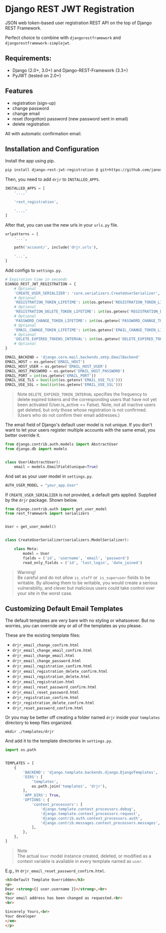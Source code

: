 # Django REST JWT Registration

JSON web token-based user registration REST API on the top of Django REST Framework.

Perfect choice to combine with `djangorestframework`
and `djangorestframework-simplejwt`.

## Requirements:
- Django (2.0+, 3.0+) and Django-REST-Framework (3.3+)
- PyJWT (tested on 2.0+)

## Features
- registration (sign-up)
- change password
- change email
- reset (forgotton) password (new password sent in email)
- delete registration

All with automatic confirmation email.

## Installation and Configuration

Install the app using pip.

```sh
pip install django-rest-jwt-registration @ git+https://github.com/janos-gonye/django-rest-jwt-registration.git@main
```

Then, you need to add `drjr` to `INSTALLED_APPS`.

```py
INSTALLED_APPS = [
    '...,'

    'rest_registration',

    '...,'
]
```

After that, you can use the new urls in your `urls.py` file.

```py
urlpatterns = [
    '...',

    path('account/', include('drjr.urls'),

    '...',
]
```

Add configs to `settings.py`.

```py
# Expiration time in seconds
DJANGO_REST_JWT_REGISTRATION = {
    # Optional
    'CREATE_USER_SERIALIZER': 'core.serializers.CreateUserSerializer',
    # Optional
    'REGISTRATION_TOKEN_LIFETIME': int(os.getenv('REGISTRATION_TOKEN_LIFETIME', '3600')),
    # Optional
    'REGISTRATION_DELETE_TOKEN_LIFETIME': int(os.getenv('REGISTRATION_DELETE_TOKEN_LIFETIME', '3600')),
    # Optional
    'PASSWORD_CHANGE_TOKEN_LIFETIME': int(os.getenv('PASSWORD_CHANGE_TOKEN_LIFETIME', '3600')),
    # Optional
    'EMAIL_CHANGE_TOKEN_LIFETIME': int(os.getenv('EMAIL_CHANGE_TOKEN_LIFETIME', '3600')),
    # Optional
    'DELETE_EXPIRED_TOKENS_INTERVAL': int(os.getenv('DELETE_EXPIRED_TOKENS_INTERVAL', '60')),
    # Optional
}

EMAIL_BACKEND = 'django.core.mail.backends.smtp.EmailBackend'
EMAIL_HOST = os.getenv('EMAIL_HOST')
EMAIL_HOST_USER = os.getenv('EMAIL_HOST_USER')
EMAIL_HOST_PASSWORD = os.getenv('EMAIL_HOST_PASSWORD')
EMAIL_PORT = int(os.getenv('EMAIL_PORT'))
EMAIL_USE_TLS = bool(int(os.getenv('EMAIL_USE_TLS')))
EMAIL_USE_SSL = bool(int(os.getenv('EMAIL_USE_SSL')))
```

> Note
`DELETE_EXPIRED_TOKEN_INTERVAL` specifies the frequency to delete expired
tokens and the corresponding users that have not yet been activated
(User.is_active == False). Note, not all inactive users get deleted, but only
those whose registration is not confirmed.
(Users who do not confirm their email addresses.)

The email field of Django's default user model is not unique. If you don't want
to let your users register multiple accounts with the same email, you better override it.

```py
from django.contrib.auth.models import AbstractUser
from django.db import models


class User(AbstractUser):
    email = models.EmailField(unique=True)
```

And set as your user model in `settings.py`.

```py
AUTH_USER_MODEL = "your_app.User"
```

If `CREATE_USER_SERIALIZER` is not provided, a default gets applied.
Supplied by the `drjr` package. Shown below.

```py
from django.contrib.auth import get_user_model
from rest_framework import serializers


User = get_user_model()


class CreateUserSerializer(serializers.ModelSerializer):

    class Meta:
        model = User
        fields = ('id', 'username', 'email', 'password')
        read_only_fields = ('id', 'last_login', 'date_joined')
```

> Warning!<br>
Be careful and do not allow `is_staff` or` is_superuser` fields to be writable.
By allowing them to be writable, you would create a serious vulnerability,
and clever but malicious users could take control over your site in the worst case.

## Customizing Default Email Templates

The default templates are very bare with no styling or whatsoever.
But no worries, you can override any or all of the templates as you please.

These are the existing template files:

- `drjr_email_change_confirm.html`
- `drjr_email_change_email_confirm.html`
- `drjr_email_change_email.html`
- `drjr_email_change_password.html`
- `drjr_email_registration_confirm.html`
- `drjr_email_registration_delete_confirm.html`
- `drjr_email_registration_delete.html`
- `drjr_email_registration.html`
- `drjr_email_reset_password_confirm.html`
- `drjr_email_reset_password.html`
- `drjr_registration_confirm.html`
- `drjr_registration_delete_confirm.html`
- `drjr_reset_password_confirm.html`

Or you may be better off creating a folder named `drjr` inside your
`templates` directory to keep files organized.

```
mkdir ./templates/drjr
```

And add it to the template directories in `settings.py`.

```py
import os.path


TEMPLATES = [
    {
        'BACKEND': 'django.template.backends.django.DjangoTemplates',
        'DIRS': [
            'templates',
            os.path.join('templates', 'drjr'),
        ],
        'APP_DIRS': True,
        'OPTIONS': {
            'context_processors': [
                'django.template.context_processors.debug',
                'django.template.context_processors.request',
                'django.contrib.auth.context_processors.auth',
                'django.contrib.messages.context_processors.messages',
            ],
        },
    },
]
```

> Note<br>
The actual `User` model instance created, deleted, or modified as a context variable is available in every template named as `user`.

E.g., in `drjr_email_reset_password_confirm.html`.

```html
<h3>Default Template Overridden</h3>
<p>
Dear <strong>{{ user.username }}</strong>,<br>
<br>
Your email address has been changed as requested.<br>
<br>

Sincerely Yours,<br>
Your developer
</em>
</p>
```

